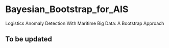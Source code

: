 # Bayesian_Bootstrap_for_AIS
Logistics Anomaly Detection With Maritime Big Data: A Bootstrap Approach

## To be updated
